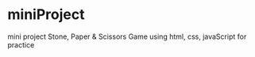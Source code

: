 # miniProject
mini project Stone, Paper &amp; Scissors Game using html, css,  javaScript for practice
